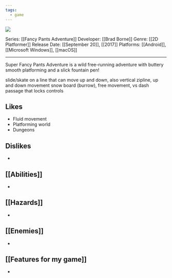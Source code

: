 ```yaml
---
tags:
  - game
---
```

<img src="https://cdn2.steamgriddb.com/thumb/92fe0f14f026db9c6631440f5b5cf0dc.jpg">

Series: [[Fancy Pants Adventure]]
Developer: [[Brad Borne]]
Genre: [[2D Platformer]]
Release Date: [[September 20]], [[2017]]
Platforms: [[Android]], [[Microsoft Windows]], [[macOS]]

----

Super Fancy Pants Adventure is a wild free-running adventure with buttery smooth platforming and a slick fountain pen!

slide/skate on a line that can move up and down, also vertical 
	zipline, up and down movement
	snow board (burrow), free movement, vs dash passage that locks controls



## Likes
* Fluid movement
* Platforming world
* Dungeons

## Dislikes
* 

## [[Abilities]]
* 

## [[Hazards]]
* 

## [[Enemies]]
* 

## [[Features for my game]]
* 